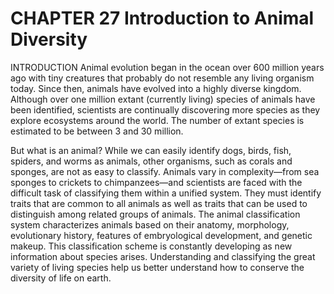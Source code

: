 # CHAPTER 27 Introduction to Animal Diversity

INTRODUCTION Animal evolution began in the ocean over 600 million years ago with tiny creatures that probably do not resemble any living organism today. Since then, animals have evolved into a highly diverse kingdom. Although over one million extant (currently living) species of animals have been identified, scientists are continually discovering more species as they explore ecosystems around the world. The number of extant species is estimated to be between 3 and 30 million.

But what is an animal? While we can easily identify dogs, birds, fish, spiders, and worms as animals, other organisms, such as corals and sponges, are not as easy to classify. Animals vary in complexity—from sea sponges to crickets to chimpanzees—and scientists are faced with the difficult task of classifying them within a unified system. They must identify traits that are common to all animals as well as traits that can be used to distinguish among related groups of animals. The animal classification system characterizes animals based on their anatomy, morphology, evolutionary history, features of embryological development, and genetic makeup. This classification scheme is constantly developing as new information about species arises. Understanding and classifying the great variety of living species help us better understand how to conserve the diversity of life on earth.
